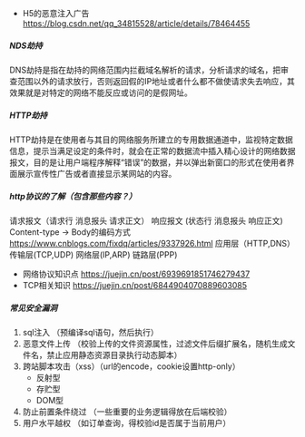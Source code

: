 -  H5的恶意注入广告
     https://blog.csdn.net/qq_34815528/article/details/78464455

##### NDS劫持
DNS劫持是指在劫持的网络范围内拦截域名解析的请求，分析请求的域名，把审查范围以外的请求放行，否则返回假的IP地址或者什么都不做使请求失去响应，其效果就是对特定的网络不能反应或访问的是假网址。
##### HTTP劫持
HTTP劫持是在使用者与其目的网络服务所建立的专用数据通道中，监视特定数据信息，提示当满足设定的条件时，就会在正常的数据流中插入精心设计的网络数据报文，目的是让用户端程序解释“错误”的数据，并以弹出新窗口的形式在使用者界面展示宣传性广告或者直接显示某网站的内容。

##### http协议的了解（包含那些内容？）
   请求报文（请求行 消息报头 请求正文）
   响应报文 (状态行 消息报头 响应正文)
   Content-type -> Body的编码方式 https://www.cnblogs.com/fixdq/articles/9337926.html
   应用层（HTTP,DNS） 传输层(TCP,UDP) 网络层(IP,ARP) 链路层(PPP)
-  网络协议知识点 https://juejin.cn/post/6939691851746279437
-  TCP相关知识 https://juejin.cn/post/6844904070889603085

##### 常见安全漏洞
1. sql注入 （预编译sql语句，然后执行）
2. 恶意文件上传 （校验上传的文件资源属性，过滤文件后缀扩展名，随机生成文件名，禁止应用静态资源目录执行动态脚本）
3. 跨站脚本攻击（xss）（url的encode，cookie设置http-only）
   - 反射型
   - 存贮型
   - DOM型
4. 防止前置条件绕过 （一些重要的业务逻辑得放在后端校验）
5. 用户水平越权 （如订单查询，得校验id是否属于当前用户）